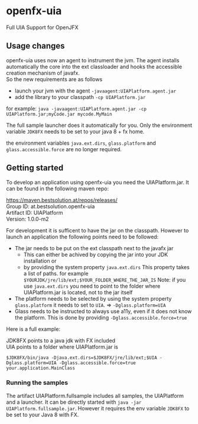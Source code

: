 # openfx-uia

Full UIA Support for OpenJFX

## Usage changes

openfx-uia uses now an agent to instrument the jvm. The agent installs automatically the core into the ext classloader and hooks the accessible creation mechanism of javafx.   
So the new requirements are as follows
 * launch your jvm with the agent `-javaagent:UIAPlatform.agent.jar`
 * add the library to your classpath `-cp UIAPlatform.jar`
 
for example: `java -javaagent:UIAPlatform.agent.jar -cp UIAPlatform.jar;myCode.jar mycode.MyMain`

The full sample launcher does it automatically for you. Only the environment variable `JDK8FX` needs to be set to your java 8 + fx home.

the environment variables `java.ext.dirs`, `glass.platform` and `glass.accessible.force` are no longer required.

## Getting started

To develop an application using openfx-uia you need the UIAPlatform.jar. It can be found in the following maven repo:

 https://maven.bestsolution.at/repos/releases/   
 Group ID: at.bestsolution.openfx-uia    
 Artifact ID: UIAPlatform    
 Version: 1.0.0-m2  

 For development it is sufficent to have the jar on the classpath. However to launch an application the following points need to be followed:

  * The jar needs to be put on the ext classpath next to the javafx jar
    * This can either be achived by copying the jar into your JDK installation or
    * by providing the system property `java.ext.dirs` This property takes a list of paths. for example `$YOURJDK/jre/lib/ext;$YOUR_FOLDER_WHERE_THE_JAR_IS`
      Note: if you use `java.ext.dirs` you need to point to the folder where UIAPlatform.jar is located, not to the jar itself
  * The platform needs to be selected by using the system property `glass.platform` it needs to set to `UIA`. => `-Dglass.platform=UIA`
  * Glass needs to be instructed to always use a11y, even if it does not know the platform. This is done by providing `-Dglass.accessible.force=true`


  Here is a full example:

  JDK8FX points to a java jdk with FX included    
  UIA points to a folder where UIAPlatform.jar is    

  ```
  $JDK8FX/bin/java -Djava.ext.dirs=$JDK8FX/jre/lib/ext;$UIA -Dglass.platform=UIA -Dglass.accessible.force=true your.application.MainClass
  ```

### Running the samples

The artifact UIAPlatform.fullsample includes all samples, the UIAPlatform and a launcher. It can be directly started with 
`java -jar UIAPlatform.fullsample.jar`.
However it requires the env variable `JDK8FX` to be set to your Java 8 with FX.

